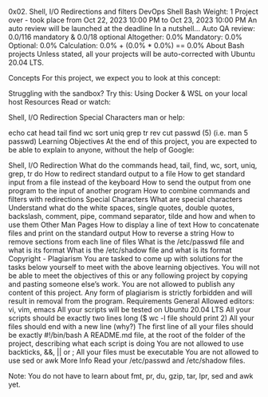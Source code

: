 0x02. Shell, I/O Redirections and filters
DevOps
Shell
Bash
 Weight: 1
 Project over - took place from Oct 22, 2023 10:00 PM to Oct 23, 2023 10:00 PM
 An auto review will be launched at the deadline
In a nutshell…
Auto QA review: 0.0/116 mandatory & 0.0/18 optional
Altogether:  0.0%
Mandatory: 0.0%
Optional: 0.0%
Calculation:  0.0% + (0.0% * 0.0%)  == 0.0%
About Bash projects
Unless stated, all your projects will be auto-corrected with Ubuntu 20.04 LTS.

Concepts
For this project, we expect you to look at this concept:

Struggling with the sandbox? Try this: Using Docker & WSL on your local host
Resources
Read or watch:

Shell, I/O Redirection
Special Characters
man or help:

echo
cat
head
tail
find
wc
sort
uniq
grep
tr
rev
cut
passwd (5) (i.e. man 5 passwd)
Learning Objectives
At the end of this project, you are expected to be able to explain to anyone, without the help of Google:

Shell, I/O Redirection
What do the commands head, tail, find, wc, sort, uniq, grep, tr do
How to redirect standard output to a file
How to get standard input from a file instead of the keyboard
How to send the output from one program to the input of another program
How to combine commands and filters with redirections
Special Characters
What are special characters
Understand what do the white spaces, single quotes, double quotes, backslash, comment, pipe, command separator, tilde and how and when to use them
Other Man Pages
How to display a line of text
How to concatenate files and print on the standard output
How to reverse a string
How to remove sections from each line of files
What is the /etc/passwd file and what is its format
What is the /etc/shadow file and what is its format
Copyright - Plagiarism
You are tasked to come up with solutions for the tasks below yourself to meet with the above learning objectives.
You will not be able to meet the objectives of this or any following project by copying and pasting someone else’s work.
You are not allowed to publish any content of this project.
Any form of plagiarism is strictly forbidden and will result in removal from the program.
Requirements
General
Allowed editors: vi, vim, emacs
All your scripts will be tested on Ubuntu 20.04 LTS
All your scripts should be exactly two lines long ($ wc -l file should print 2)
All your files should end with a new line (why?)
The first line of all your files should be exactly #!/bin/bash
A README.md file, at the root of the folder of the project, describing what each script is doing
You are not allowed to use backticks, &&, || or ;
All your files must be executable
You are not allowed to use sed or awk
More Info
Read your /etc/passwd and /etc/shadow files.

Note: You do not have to learn about fmt, pr, du, gzip, tar, lpr, sed and awk yet.
